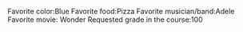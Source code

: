Favorite color:Blue 
Favorite food:Pizza 
Favorite musician/band:Adele 
Favorite movie: Wonder
Requested grade in the course:100 
